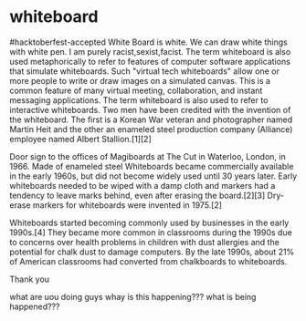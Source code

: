 # whiteboard
#hacktoberfest-accepted
White Board is white. We can draw white things with white pen. I am purely racist,sexist,facist.
The term whiteboard is also used metaphorically to refer to features of computer software applications that simulate whiteboards. Such "virtual tech whiteboards" allow one or more people to write or draw images on a simulated canvas. This is a common feature of many virtual meeting, collaboration, and instant messaging applications. The term whiteboard is also used to refer to interactive whiteboards.
Two men have been credited with the invention of the whiteboard. The first is a Korean War veteran and photographer named Martin Heit and the other an enameled steel production company (Alliance) employee named Albert Stallion.[1][2]


Door sign to the offices of Magiboards at The Cut in Waterloo, London, in 1966. Made of enameled steel
Whiteboards became commercially available in the early 1960s, but did not become widely used until 30 years later. Early whiteboards needed to be wiped with a damp cloth and markers had a tendency to leave marks behind, even after erasing the board.[2][3] Dry-erase markers for whiteboards were invented in 1975.[2]

Whiteboards started becoming commonly used by businesses in the early 1990s.[4] They became more common in classrooms during the 1990s due to concerns over health problems in children with dust allergies and the potential for chalk dust to damage computers. By the late 1990s, about 21% of American classrooms had converted from chalkboards to whiteboards.

Thank you

what are uou doing guys whay is this happening??? what is being happened???
